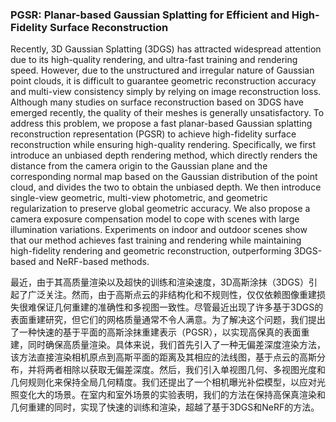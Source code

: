 ### PGSR: Planar-based Gaussian Splatting for Efficient and High-Fidelity Surface Reconstruction

Recently, 3D Gaussian Splatting (3DGS) has attracted widespread attention due to its high-quality rendering, and ultra-fast training and rendering speed. However, due to the unstructured and irregular nature of Gaussian point clouds, it is difficult to guarantee geometric reconstruction accuracy and multi-view consistency simply by relying on image reconstruction loss. Although many studies on surface reconstruction based on 3DGS have emerged recently, the quality of their meshes is generally unsatisfactory. To address this problem, we propose a fast planar-based Gaussian splatting reconstruction representation (PGSR) to achieve high-fidelity surface reconstruction while ensuring high-quality rendering. Specifically, we first introduce an unbiased depth rendering method, which directly renders the distance from the camera origin to the Gaussian plane and the corresponding normal map based on the Gaussian distribution of the point cloud, and divides the two to obtain the unbiased depth. We then introduce single-view geometric, multi-view photometric, and geometric regularization to preserve global geometric accuracy. We also propose a camera exposure compensation model to cope with scenes with large illumination variations. Experiments on indoor and outdoor scenes show that our method achieves fast training and rendering while maintaining high-fidelity rendering and geometric reconstruction, outperforming 3DGS-based and NeRF-based methods.

最近，由于其高质量渲染以及超快的训练和渲染速度，3D高斯涂抹（3DGS）引起了广泛关注。然而，由于高斯点云的非结构化和不规则性，仅仅依赖图像重建损失很难保证几何重建的准确性和多视图一致性。尽管最近出现了许多基于3DGS的表面重建研究，但它们的网格质量通常不令人满意。为了解决这个问题，我们提出了一种快速的基于平面的高斯涂抹重建表示（PGSR），以实现高保真的表面重建，同时确保高质量渲染。具体来说，我们首先引入了一种无偏差深度渲染方法，该方法直接渲染相机原点到高斯平面的距离及其相应的法线图，基于点云的高斯分布，并将两者相除以获取无偏差深度。然后，我们引入单视图几何、多视图光度和几何规则化来保持全局几何精度。我们还提出了一个相机曝光补偿模型，以应对光照变化大的场景。在室内和室外场景的实验表明，我们的方法在保持高保真渲染和几何重建的同时，实现了快速的训练和渲染，超越了基于3DGS和NeRF的方法。
